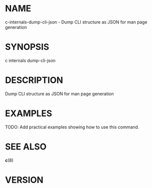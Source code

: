# NAME

c-internals-dump-cli-json - Dump CLI structure as JSON for man page generation

# SYNOPSIS

c internals dump-cli-json

# DESCRIPTION

Dump CLI structure as JSON for man page generation

<!-- BEGIN GENERATED OPTIONS -->
<!-- END GENERATED OPTIONS -->

# EXAMPLES

TODO: Add practical examples showing how to use this command.

# SEE ALSO

**c**(8)

# VERSION

<!-- VERSION PLACEHOLDER -->
